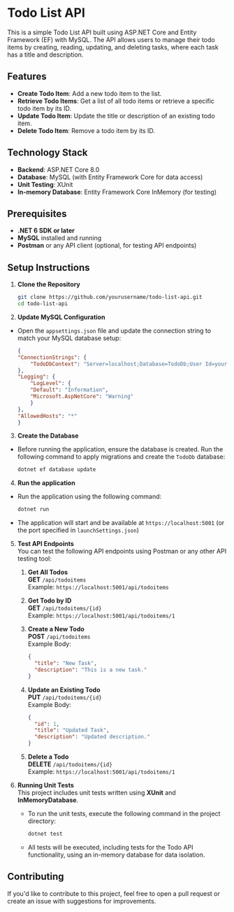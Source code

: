 
# Todo List API

This is a simple Todo List API built using ASP.NET Core and Entity Framework (EF) with MySQL. The API allows users to manage their todo items by creating, reading, updating, and deleting tasks, where each task has a title and description.

## Features

- **Create Todo Item**: Add a new todo item to the list.
- **Retrieve Todo Items**: Get a list of all todo items or retrieve a specific todo item by its ID.
- **Update Todo Item**: Update the title or description of an existing todo item.
- **Delete Todo Item**: Remove a todo item by its ID.

## Technology Stack

- **Backend**: ASP.NET Core 8.0
- **Database**: MySQL (with Entity Framework Core for data access)
- **Unit Testing**: XUnit
- **In-memory Database**: Entity Framework Core InMemory (for testing)

## Prerequisites

- **.NET 6 SDK or later**
- **MySQL** installed and running
- **Postman** or any API client (optional, for testing API endpoints)

## Setup Instructions

1. **Clone the Repository**

   ```bash
   git clone https://github.com/yourusername/todo-list-api.git
   cd todo-list-api

2. **Update MySQL Configuration**  
- Open the `appsettings.json` file and update the connection string to match your MySQL database setup:

    ```json
    {
    "ConnectionStrings": {
        "TodoDbContext": "Server=localhost;Database=TodoDb;User Id=yourusername;Password=yourpassword;"
    },
    "Logging": {
        "LogLevel": {
        "Default": "Information",
        "Microsoft.AspNetCore": "Warning"
        }
    },
    "AllowedHosts": "*"
    }

3. **Create the Database**  
- Before running the application, ensure the database is created. Run the following command to apply migrations and create the `TodoDb` database:

   ```bash
   dotnet ef database update

4. **Run the application**
- Run the application using the following command:
    ```bash
    dotnet run

- The application will start and be available at `https://localhost:5001` (or the port specified in `launchSettings.json`)

5. **Test API Endpoints**  
   You can test the following API endpoints using Postman or any other API testing tool:

   1. **Get All Todos**  
      **GET** `/api/todoitems`  
      Example: `https://localhost:5001/api/todoitems`

   2. **Get Todo by ID**  
      **GET** `/api/todoitems/{id}`  
      Example: `https://localhost:5001/api/todoitems/1`

   3. **Create a New Todo**  
      **POST** `/api/todoitems`  
      Example Body:
      ```json
      {
        "title": "New Task",
        "description": "This is a new task."
      }
      ```

   4. **Update an Existing Todo**  
      **PUT** `/api/todoitems/{id}`  
      Example Body:
      ```json
      {
        "id": 1,
        "title": "Updated Task",
        "description": "Updated description."
      }
      ```

   5. **Delete a Todo**  
      **DELETE** `/api/todoitems/{id}`  
      Example: `https://localhost:5001/api/todoitems/1`

6. **Running Unit Tests**  
   This project includes unit tests written using **XUnit** and **InMemoryDatabase**.

    - To run the unit tests, execute the following command in the project directory:
        ```bash
        dotnet test
    - All tests will be executed, including tests for the Todo API functionality, using an in-memory database for data isolation.

## Contributing  
If you'd like to contribute to this project, feel free to open a pull request or create an issue with suggestions for improvements.